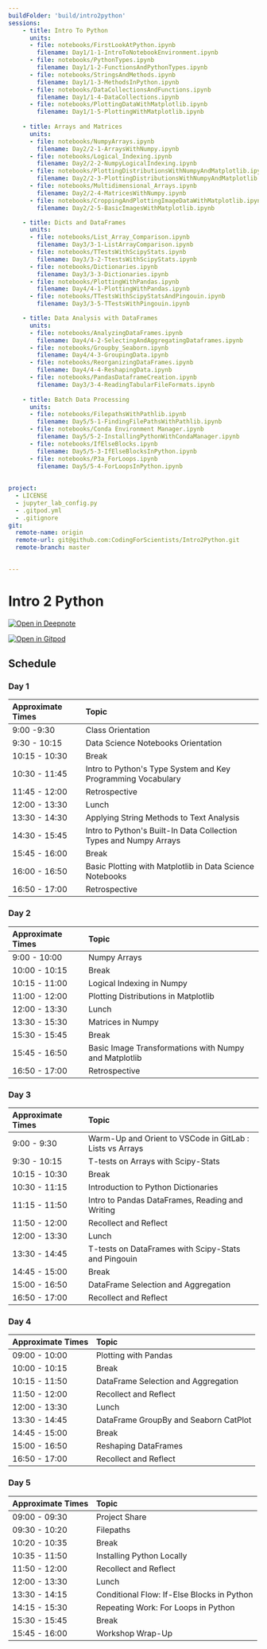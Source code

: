 ```yaml
---
buildFolder: 'build/intro2python'
sessions:
    - title: Intro To Python
      units:
      - file: notebooks/FirstLookAtPython.ipynb
        filename: Day1/1-1-IntroToNotebookEnvironment.ipynb
      - file: notebooks/PythonTypes.ipynb
        filename: Day1/1-2-FunctionsAndPythonTypes.ipynb
      - file: notebooks/StringsAndMethods.ipynb
        filename: Day1/1-3-MethodsInPython.ipynb        
      - file: notebooks/DataCollectionsAndFunctions.ipynb
        filename: Day1/1-4-DataCollections.ipynb
      - file: notebooks/PlottingDataWithMatplotlib.ipynb
        filename: Day1/1-5-PlottingWithMatplotlib.ipynb
    
    - title: Arrays and Matrices
      units:
      - file: notebooks/NumpyArrays.ipynb
        filename: Day2/2-1-ArraysWithNumpy.ipynb
      - file: notebooks/Logical_Indexing.ipynb
        filename: Day2/2-2-NumpyLogicalIndexing.ipynb
      - file: notebooks/PlottingDistributionsWithNumpyAndMatplotlib.ipynb
        filename: Day2/2-3-PlottingDistributionsWithNumpyAndMatplotlib.ipynb
      - file: notebooks/Multidimensional_Arrays.ipynb
        filename: Day2/2-4-MatricesWithNumpy.ipynb
      - file: notebooks/CroppingAndPlottingImageDataWithMatplotlib.ipynb
        filename: Day2/2-5-BasicImagesWithMatplotlib.ipynb

    - title: Dicts and DataFrames
      units:
      - file: notebooks/List_Array_Comparison.ipynb
        filename: Day3/3-1-ListArrayComparison.ipynb
      - file: notebooks/TTestsWithScipyStats.ipynb
        filename: Day3/3-2-TtestsWithScipyStats.ipynb
      - file: notebooks/Dictionaries.ipynb
        filename: Day3/3-3-Dictionaries.ipynb
      - file: notebooks/PlottingWithPandas.ipynb
        filename: Day4/4-1-PlottingWithPandas.ipynb
      - file: notebooks/TTestsWithScipyStatsAndPingouin.ipynb
        filename: Day3/3-5-TTestsWithPingouin.ipynb

    - title: Data Analysis with DataFrames
      units:
      - file: notebooks/AnalyzingDataFrames.ipynb
        filename: Day4/4-2-SelectingAndAggregatingDataframes.ipynb
      - file: notebooks/Groupby_Seaborn.ipynb
        filename: Day4/4-3-GroupingData.ipynb
      - file: notebooks/ReorganizingDataFrames.ipynb
        filename: Day4/4-4-ReshapingData.ipynb
      - file: notebooks/PandasDataframeCreation.ipynb
        filename: Day3/3-4-ReadingTabularFileFormats.ipynb
    
    - title: Batch Data Processing
      units:
      - file: notebooks/FilepathsWithPathlib.ipynb
        filename: Day5/5-1-FindingFilePathsWithPathlib.ipynb
      - file: notebooks/Conda Environment Manager.ipynb
        filename: Day5/5-2-InstallingPythonWithCondaManager.ipynb
      - file: notebooks/IfElseBlocks.ipynb
        filename: Day5/5-3-IfElseBlocksInPython.ipynb
      - file: notebooks/P3a_ForLoops.ipynb
        filename: Day5/5-4-ForLoopsInPython.ipynb
      
      
project:
  - LICENSE
  - jupyter_lab_config.py
  - .gitpod.yml
  - .gitignore
git:
  remote-name: origin
  remote-url: git@github.com:CodingForScientists/Intro2Python.git
  remote-branch: master
  

---
```



# Intro 2 Python

[![Open in Deepnote](https://deepnote.com/buttons/launch-in-deepnote-small.svg)](https://www.deepnote.com/launch?template=data-science&url=https://github.com/CodingForScientists/Intro2Python)

[![Open in Gitpod](https://gitpod.io/button/open-in-gitpod.svg)](https://gitpod.io/#https://github.com/CodingForScientists/Intro2Python)

## Schedule

### Day 1

| Approximate Times | Topic |
| :--  | :--   |
| 9:00 -9:30 | Class Orientation |
| 9:30 - 10:15 | Data Science Notebooks Orientation |
| 10:15 - 10:30 | Break |
| 10:30 - 11:45 | Intro to Python's Type System and Key Programming Vocabulary |
| 11:45 - 12:00 | Retrospective |
| 12:00 - 13:30 | Lunch |
| 13:30 - 14:30 | Applying String Methods to Text Analysis |
| 14:30 - 15:45 | Intro to Python's Built-In Data Collection Types and Numpy Arrays |
| 15:45 - 16:00 | Break |
| 16:00 - 16:50 | Basic Plotting with Matplotlib in Data Science Notebooks |
| 16:50 - 17:00 | Retrospective |


### Day 2

| Approximate Times | Topic                                                     |
| :--               | :--                                                       |
| 9:00 - 10:00      | Numpy Arrays                                              |
| 10:00 - 10:15     | Break                                                     |
| 10:15 - 11:00     | Logical Indexing in Numpy                                 |
| 11:00 - 12:00     | Plotting Distributions in Matplotlib                      |
| 12:00 - 13:30     | Lunch                                                     |
| 13:30 - 15:30     | Matrices in Numpy                                         |
| 15:30 - 15:45     | Break                                                     |
| 15:45 - 16:50     | Basic Image Transformations with Numpy and Matplotlib     |
| 16:50 - 17:00     | Retrospective |


### Day 3

| Approximate Times | Topic                                                     |
| :--               | :--                                                       |
| 9:00 - 9:30       | Warm-Up and Orient to VSCode in GitLab : Lists vs Arrays  |
| 9:30 - 10:15      | T-tests on Arrays with Scipy-Stats                        |
| 10:15 - 10:30     | Break                                                     |
| 10:30 - 11:15     | Introduction to Python Dictionaries                       |
| 11:15 - 11:50     | Intro to Pandas DataFrames, Reading and Writing           |
| 11:50 - 12:00     | Recollect and Reflect                                     |
| 12:00 - 13:30     | Lunch                                                     |
| 13:30 - 14:45     | T-tests on DataFrames with Scipy-Stats and Pingouin       |
| 14:45 - 15:00     | Break                                                     |
| 15:00 - 16:50     | DataFrame Selection and Aggregation                       |
| 16:50 - 17:00     | Recollect and Reflect                                     |


### Day 4

| Approximate Times | Topic                                                     |
| :--               | :--                                                       |
| 09:00 - 10:00     | Plotting with Pandas                                      |
| 10:00 - 10:15     | Break                                                     |
| 10:15 - 11:50     | DataFrame Selection and Aggregation                       |
| 11:50 - 12:00     | Recollect and Reflect                                     |
| 12:00 - 13:30     | Lunch                                                     |
| 13:30 - 14:45     | DataFrame GroupBy and Seaborn CatPlot                     |
| 14:45 - 15:00     | Break                                                     |
| 15:00 - 16:50     | Reshaping DataFrames                                      |
| 16:50 - 17:00     | Recollect and Reflect                                     |


### Day 5

| Approximate Times | Topic                                                     |
| :--               | :--                                                       |
| 09:00 - 09:30     | Project Share                                             |
| 09:30 - 10:20     | Filepaths                                                 |
| 10:20 - 10:35     | Break                                                     |
| 10:35 - 11:50     | Installing Python Locally                                 | 
| 11:50 - 12:00     | Recollect and Reflect                                     |
| 12:00 - 13:30     | Lunch                                                     |
| 13:30 - 14:15     | Conditional Flow: If-Else Blocks in Python                |
| 14:15 - 15:30     | Repeating Work: For Loops in Python                       |
| 15:30 - 15:45     | Break                                                    |
| 15:45 - 16:00     | Workshop Wrap-Up |
